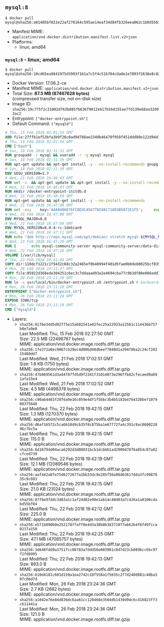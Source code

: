 ## `mysql:8`

```console
$ docker pull mysql@sha256:a01485bf022e22af276164c595ae14eaf34d84fb326eea062c1b0d55635b6754
```

-	Manifest MIME: `application/vnd.docker.distribution.manifest.list.v2+json`
-	Platforms:
	-	linux; amd64

### `mysql:8` - linux; amd64

```console
$ docker pull mysql@sha256:10cd65ea9841975d3993f161a7c5f4c51b704cda0e1e7893f2638e8c82405f26
```

-	Docker Version: 17.06.2-ce
-	Manifest MIME: `application/vnd.docker.distribution.manifest.v2+json`
-	Total Size: **87.5 MB (87467628 bytes)**  
	(compressed transfer size, not on-disk size)
-	Image ID: `sha256:19c775f2c31002d763b885f6636f9012eb17b56d155ae7fd139e68aa32d93ac2`
-	Entrypoint: `["docker-entrypoint.sh"]`
-	Default Command: `["mysqld"]`

```dockerfile
# Thu, 15 Feb 2018 02:01:56 GMT
ADD file:27ffb1ef53bfa3b9f26c0ad9d788ae2340b46470f958f451ddd80e122d94d100 in / 
# Thu, 15 Feb 2018 02:01:56 GMT
CMD ["bash"]
# Sun, 18 Feb 2018 02:31:31 GMT
RUN groupadd -r mysql && useradd -r -g mysql mysql
# Sun, 18 Feb 2018 02:31:39 GMT
RUN apt-get update && apt-get install -y --no-install-recommends gnupg dirmngr && rm -rf /var/lib/apt/lists/*
# Sun, 18 Feb 2018 02:31:39 GMT
ENV GOSU_VERSION=1.7
# Wed, 21 Feb 2018 16:46:43 GMT
RUN set -x 	&& apt-get update && apt-get install -y --no-install-recommends ca-certificates wget && rm -rf /var/lib/apt/lists/* 	&& wget -O /usr/local/bin/gosu "https://github.com/tianon/gosu/releases/download/$GOSU_VERSION/gosu-$(dpkg --print-architecture)" 	&& wget -O /usr/local/bin/gosu.asc "https://github.com/tianon/gosu/releases/download/$GOSU_VERSION/gosu-$(dpkg --print-architecture).asc" 	&& export GNUPGHOME="$(mktemp -d)" 	&& gpg --keyserver ha.pool.sks-keyservers.net --recv-keys B42F6819007F00F88E364FD4036A9C25BF357DD4 	&& gpg --batch --verify /usr/local/bin/gosu.asc /usr/local/bin/gosu 	&& rm -rf "$GNUPGHOME" /usr/local/bin/gosu.asc 	&& chmod +x /usr/local/bin/gosu 	&& gosu nobody true 	&& apt-get purge -y --auto-remove ca-certificates wget
# Wed, 21 Feb 2018 16:46:43 GMT
RUN mkdir /docker-entrypoint-initdb.d
# Wed, 21 Feb 2018 16:46:50 GMT
RUN apt-get update && apt-get install -y --no-install-recommends 		pwgen 		openssl 		perl 	&& rm -rf /var/lib/apt/lists/*
# Wed, 21 Feb 2018 16:47:08 GMT
RUN set -ex; 	key='A4A9406876FCBD3C456770C88C718D3B5072E1F5'; 	export GNUPGHOME="$(mktemp -d)"; 	gpg --keyserver ha.pool.sks-keyservers.net --recv-keys "$key"; 	gpg --export "$key" > /etc/apt/trusted.gpg.d/mysql.gpg; 	rm -rf "$GNUPGHOME"; 	apt-key list > /dev/null
# Wed, 21 Feb 2018 16:47:08 GMT
ENV MYSQL_MAJOR=8.0
# Wed, 21 Feb 2018 16:47:09 GMT
ENV MYSQL_VERSION=8.0.4-rc-1debian9
# Wed, 21 Feb 2018 16:47:11 GMT
RUN echo "deb http://repo.mysql.com/apt/debian/ stretch mysql-${MYSQL_MAJOR}" > /etc/apt/sources.list.d/mysql.list
# Wed, 21 Feb 2018 16:47:26 GMT
RUN { 		echo mysql-community-server mysql-community-server/data-dir select ''; 		echo mysql-community-server mysql-community-server/root-pass password ''; 		echo mysql-community-server mysql-community-server/re-root-pass password ''; 		echo mysql-community-server mysql-community-server/remove-test-db select false; 	} | debconf-set-selections 	&& apt-get update && apt-get install -y mysql-community-client-core="${MYSQL_VERSION}" mysql-community-server-core="${MYSQL_VERSION}" && rm -rf /var/lib/apt/lists/* 	&& rm -rf /var/lib/mysql && mkdir -p /var/lib/mysql /var/run/mysqld 	&& chown -R mysql:mysql /var/lib/mysql /var/run/mysqld 	&& chmod 777 /var/run/mysqld
# Wed, 21 Feb 2018 16:47:26 GMT
VOLUME [/var/lib/mysql]
# Thu, 22 Feb 2018 19:41:49 GMT
COPY dir:110dcf1221c1f9432c68c32a2465ef0b40994f401d5fae0b0de80025bcf839a5 in /etc/mysql/ 
# Mon, 26 Feb 2018 23:11:27 GMT
COPY file:05922d368ede304251c6ec3c7ddaaad93a2e4694cba77c9b3df80e006edd7b0e in /usr/local/bin/ 
# Mon, 26 Feb 2018 23:11:28 GMT
RUN ln -s usr/local/bin/docker-entrypoint.sh /entrypoint.sh # backwards compat
# Mon, 26 Feb 2018 23:11:28 GMT
ENTRYPOINT ["docker-entrypoint.sh"]
# Mon, 26 Feb 2018 23:11:28 GMT
EXPOSE 3306/tcp
# Mon, 26 Feb 2018 23:11:29 GMT
CMD ["mysqld"]
```

-	Layers:
	-	`sha256:8176e34d5d92775e15a602541e02fec25a22933a12561c114436b757b8e7a9e8`  
		Last Modified: Thu, 15 Feb 2018 02:27:50 GMT  
		Size: 22.5 MB (22496767 bytes)  
		MIME: application/vnd.docker.image.rootfs.diff.tar.gzip
	-	`sha256:17e372a8ec9067cb29ec4d80bd48dbee77848d1a394f8ba2c24cf28215480dd7`  
		Last Modified: Wed, 21 Feb 2018 17:02:51 GMT  
		Size: 1.8 KB (1750 bytes)  
		MIME: application/vnd.docker.image.rootfs.diff.tar.gzip
	-	`sha256:47b869561d3ad4f87fd5d9f2341f31014073e296ffb82cfecaed9a691afa15e4`  
		Last Modified: Wed, 21 Feb 2018 17:02:52 GMT  
		Size: 4.5 MB (4498378 bytes)  
		MIME: application/vnd.docker.image.rootfs.diff.tar.gzip
	-	`sha256:c90ab4483f28f6a9e16c059e4df1f5bbc3b4b5183b4764320be7107908375648`  
		Last Modified: Thu, 22 Feb 2018 19:42:15 GMT  
		Size: 1.3 MB (1270370 bytes)  
		MIME: application/vnd.docker.image.rootfs.diff.tar.gzip
	-	`sha256:d6af16572c5ca6b10d9cb35f8c875ba1e67772fa4c391c9ac860022896c7bc5a`  
		Last Modified: Thu, 22 Feb 2018 19:42:15 GMT  
		Size: 115.0 B  
		MIME: application/vnd.docker.image.rootfs.diff.tar.gzip
	-	`sha256:6d16794d04aca6292d3d88831bcb1dcbb61ad290947076a054c07a82cfced739`  
		Last Modified: Thu, 22 Feb 2018 19:42:19 GMT  
		Size: 12.1 MB (12089546 bytes)  
		MIME: application/vnd.docker.image.rootfs.diff.tar.gzip
	-	`sha256:aaf442a8fe75d6272677a1bb33dc9e285f56a98d63617dda3fc9987635c9c683`  
		Last Modified: Thu, 22 Feb 2018 19:42:15 GMT  
		Size: 21.0 KB (21024 bytes)  
		MIME: application/vnd.docker.image.rootfs.diff.tar.gzip
	-	`sha256:87f6e9fddc3d83a1c1af24d82e90e1ab14c40d03a7c426a1a8108cdabd55bf04`  
		Last Modified: Thu, 22 Feb 2018 19:42:12 GMT  
		Size: 225.0 B  
		MIME: application/vnd.docker.image.rootfs.diff.tar.gzip
	-	`sha256:e571b890b0e252178ffaff0e4d3a38b0b38371077a662b4f6f49fcca0237a150`  
		Last Modified: Thu, 22 Feb 2018 19:42:25 GMT  
		Size: 47.1 MB (47085757 bytes)  
		MIME: application/vnd.docker.image.rootfs.diff.tar.gzip
	-	`sha256:3d648fdd9a3751fcc08783a7ddd56e083981c0d7d23cb089bcc6bc97f2fd6995`  
		Last Modified: Thu, 22 Feb 2018 19:42:13 GMT  
		Size: 893.0 B  
		MIME: application/vnd.docker.image.rootfs.diff.tar.gzip
	-	`sha256:610d4181c601d159a1ea2742c18f558a1f5635c2f7d240d881c40ba307c86d7d`  
		Last Modified: Mon, 26 Feb 2018 23:24:36 GMT  
		Size: 2.7 KB (2682 bytes)  
		MIME: application/vnd.docker.image.rootfs.diff.tar.gzip
	-	`sha256:a1042e76e84d836dc6aa61cc128468e3504db1439d94c6c416823ff3c611441a`  
		Last Modified: Mon, 26 Feb 2018 23:24:36 GMT  
		Size: 121.0 B  
		MIME: application/vnd.docker.image.rootfs.diff.tar.gzip

